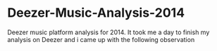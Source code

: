 # Deezer-Music-Analysis-2014
Deezer music platform analysis for 2014. It took me a day to finish my analysis on Deezer and i came up with the following observation 
